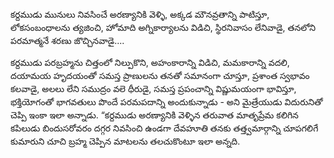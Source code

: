﻿కర్దముడు మునులు నివసించే అరణ్యానికి వెళ్ళి, అక్కడ మౌనవ్రతాన్ని పాటిస్తూ, లోకసంబంధాలను త్యజించి, హోమాది అగ్నికార్యాలను విడిచి, స్థిరనివాసం లేనివాడై, తనలోని పరమాత్మనే శరణు జొచ్చినవాడై.... 

కర్దముడు పరబ్రహ్మను చిత్తంలో నిల్పుకొని, అహంకారాన్ని విడిచి, మమకారాన్ని వదలి, దయామయ హృదయంతో సమస్త ప్రాణులను తనతో సమానంగా చూస్తూ, ప్రశాంత స్వభావం కలవాడై, అలలు లేని సముద్రం వలె ధీరుడై, సమస్త ప్రపంచాన్ని విష్ణుమయంగా భావిస్తూ, భక్తియోగంతో భాగవతులు పొందే పరమపదాన్ని అందుకున్నాడు - అని మైత్రేయుడు విదురునితో చెప్పి ఇంకా ఇలా అన్నాడు. “కర్దముడు అరణ్యానికి వెళ్ళిన తరువాత మాతృప్రేమ కలిగిన కపిలుడు బిందుసరోవరం దగ్గర నివసించి ఉండగా దేవహూతి తనకు తత్త్వమార్గాన్ని చూపగలిగే కుమారుని చూచి బ్రహ్మ చెప్పిన మాటలను తలచుకొంటూ ఇలా అన్నది. 

